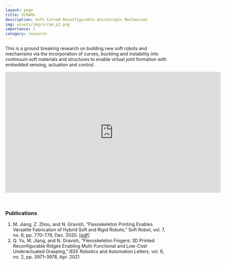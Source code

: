 ```yaml
---
layout: page
title: SCRAMs
description: Soft Curved Reconfigurable Anisotropic Mechanisms
img: assets/img/scram_p1.png
importance: 1
category: research
---
```


This is a ground breaking research on building new soft robots and mechanisms via the incorporation of curves, buckling and instability into continuum soft materials and structures to enable virtual joint formation with embedded sensing, actuation and control. 

<p align="center">
<iframe width="672" height="378" src="https://www.youtube-nocookie.com/embed/IYGtqFJA4RM" title="YouTube video player" frameborder="0" allow="accelerometer; autoplay; clipboard-write; encrypted-media; gyroscope; picture-in-picture" allowfullscreen></iframe>
    </p>


<br/>

### Publications

1. M. Jiang, Z. Zhou, and N. Gravish, “Flexoskeleton Printing Enables Versatile Fabrication of Hybrid Soft and Rigid Robots,” Soft Robot, vol. 7, no. 6, pp. 770–778, Dec. 2020. <a href="https://github.com/mingsongj/mingsongj.github.io/blob/master/flexo_paper.pdf">[pdf]</a>
2. Q. Yu, M. Jiang, and N. Gravish, “Flexoskeleton Fingers: 3D Printed Reconfigurable Ridges Enabling Multi-Functional and Low-Cost Underactuated Grasping,” IEEE Robotics and Automation Letters, vol. 6, no. 2, pp. 3971–3978, Apr. 2021.

